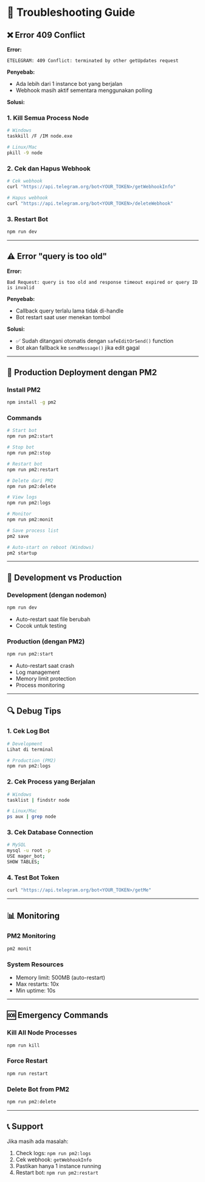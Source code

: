 # 🔧 Troubleshooting Guide

## ❌ Error 409 Conflict

**Error:**

```
ETELEGRAM: 409 Conflict: terminated by other getUpdates request
```

**Penyebab:**

- Ada lebih dari 1 instance bot yang berjalan
- Webhook masih aktif sementara menggunakan polling

**Solusi:**

### 1. Kill Semua Process Node

```bash
# Windows
taskkill /F /IM node.exe

# Linux/Mac
pkill -9 node
```

### 2. Cek dan Hapus Webhook

```bash
# Cek webhook
curl "https://api.telegram.org/bot<YOUR_TOKEN>/getWebhookInfo"

# Hapus webhook
curl "https://api.telegram.org/bot<YOUR_TOKEN>/deleteWebhook"
```

### 3. Restart Bot

```bash
npm run dev
```

---

## ⚠️ Error "query is too old"

**Error:**

```
Bad Request: query is too old and response timeout expired or query ID is invalid
```

**Penyebab:**

- Callback query terlalu lama tidak di-handle
- Bot restart saat user menekan tombol

**Solusi:**

- ✅ Sudah ditangani otomatis dengan `safeEditOrSend()` function
- Bot akan fallback ke `sendMessage()` jika edit gagal

---

## 🚀 Production Deployment dengan PM2

### Install PM2

```bash
npm install -g pm2
```

### Commands

```bash
# Start bot
npm run pm2:start

# Stop bot
npm run pm2:stop

# Restart bot
npm run pm2:restart

# Delete dari PM2
npm run pm2:delete

# View logs
npm run pm2:logs

# Monitor
npm run pm2:monit

# Save process list
pm2 save

# Auto-start on reboot (Windows)
pm2 startup
```

---

## 📝 Development vs Production

### Development (dengan nodemon)

```bash
npm run dev
```

- Auto-restart saat file berubah
- Cocok untuk testing

### Production (dengan PM2)

```bash
npm run pm2:start
```

- Auto-restart saat crash
- Log management
- Memory limit protection
- Process monitoring

---

## 🔍 Debug Tips

### 1. Cek Log Bot

```bash
# Development
Lihat di terminal

# Production (PM2)
npm run pm2:logs
```

### 2. Cek Process yang Berjalan

```bash
# Windows
tasklist | findstr node

# Linux/Mac
ps aux | grep node
```

### 3. Cek Database Connection

```bash
# MySQL
mysql -u root -p
USE mager_bot;
SHOW TABLES;
```

### 4. Test Bot Token

```bash
curl "https://api.telegram.org/bot<YOUR_TOKEN>/getMe"
```

---

## 📊 Monitoring

### PM2 Monitoring

```bash
pm2 monit
```

### System Resources

- Memory limit: 500MB (auto-restart)
- Max restarts: 10x
- Min uptime: 10s

---

## 🆘 Emergency Commands

### Kill All Node Processes

```bash
npm run kill
```

### Force Restart

```bash
npm run restart
```

### Delete Bot from PM2

```bash
npm run pm2:delete
```

---

## 📞 Support

Jika masih ada masalah:

1. Check logs: `npm run pm2:logs`
2. Cek webhook: `getWebhookInfo`
3. Pastikan hanya 1 instance running
4. Restart bot: `npm run pm2:restart`
